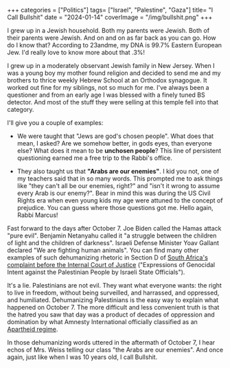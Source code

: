 +++
categories = ["Politics"]
tags= ["Israel", "Palestine", "Gaza"]
title= "I Call Bullshit"
date = "2024-01-14"
coverImage = "/img/bullshit.png"
+++

I grew up in a Jewish household. Both my parents were Jewish. Both of their parents were Jewish. And on and on as far back as you can go. How do I know that? According to 23andme, my DNA is 99.7% Eastern European Jew. I'd really love to know more about that .3%!

<!--more-->

I grew up in a moderately observant Jewish family in New Jersey. When I was a young boy my mother found religion and decided to send me and my brothers to thrice weekly Hebrew School at an Orthodox synagogue. It worked out fine for my siblings, not so much for me. I've always been a questioner and from an early age I was blessed with a finely tuned BS detector. And most of the stuff they were selling at this temple fell into that category.

I'll give you a couple of examples:

- We were taught that "Jews are god's chosen people". What does that mean, I asked? Are we somehow better, in gods eyes, than everyone else? What does it mean to be **unchosen people**? This line of persistent questioning earned me a free trip to the Rabbi's office.

- They also taught us that **"Arabs are our enemies"**. I kid you not, one of my teachers said that in so many words. This prompted me to ask things like "they can't all be our enemies, right?" and "isn't it wrong to assume every Arab is our enemy?". Bear in mind this was during the US Civil Rights era when even young kids my age were attuned to the concept of prejudice. You can guess where those questions got me. Hello again, Rabbi Marcus!

Fast forward to the days after October 7. Joe Biden called the Hamas attack "pure evil". Benjamin Netanyahu called it "a struggle between the children of light and the children of darkness". Israeli Defense Minister Yoav Gallant declared "We are fighting human animals". You can find many other examples of such dehumanizing rhetoric in Section D of <a target="_blank" href="https://d3i6fh83elv35t.cloudfront.net/static/2024/01/192-20231228-app-01-00-en.pdf">South Africa's complaint before the Internal Court of Justice</a> ("Expressions of Genocidal Intent against the Palestinian People by Israeli State Officials"). 

It's a lie. Palestinians are not evil. They want what everyone wants: the right to live in freedom, without being surveilled, and harrassed, and oppressed, and humiliated. Dehumanizing Palestinians is the easy way to explain what happened on October 7. The more difficult and less convenient truth is that the hatred you saw that day was a product of decades of oppression and domination by what Amnesty International officially classified as an <a target="_blank" href="https://www.amnesty.org/en/latest/campaigns/2022/02/israels-system-of-apartheid">Apartheid regime</a>.


In those dehumanizing words uttered in the aftermath of October 7, I hear echos of Mrs. Weiss telling our class "the Arabs are our enemies". And once again, just like when I was 10 years old, I call Bullshit. 
